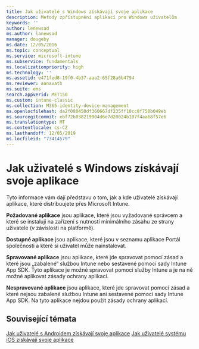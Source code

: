 ```yaml
---
title: Jak uživatelé s Windows získávají svoje aplikace
description: Metody zpřístupnění aplikací pro Windows uživatelům
keywords: ''
author: lenewsad
ms.author: lanewsad
manager: dougeby
ms.date: 12/05/2016
ms.topic: conceptual
ms.service: microsoft-intune
ms.subservice: fundamentals
ms.localizationpriority: high
ms.technology: ''
ms.assetid: e471fed8-19f0-4b37-aaa2-65f28a6b4794
ms.reviewer: aanavath
ms.suite: ems
search.appverid: MET150
ms.custom: intune-classic
ms.collection: M365-identity-device-management
ms.openlocfilehash: da2f080458df360667df235ff10cc8f750b049eb
ms.sourcegitcommit: ebf72b038219904d6e7d20024b107f4aa68f57e6
ms.translationtype: MT
ms.contentlocale: cs-CZ
ms.lasthandoff: 12/05/2019
ms.locfileid: "73414579"
---
```

# <a name="how-your-windows-users-get-their-apps"></a>Jak uživatelé s Windows získávají svoje aplikace

Tyto informace vám dají představu o tom, jak a kde uživatelé získávají aplikace, které distribuujete přes Microsoft Intune.

**Požadované aplikace** jsou aplikace, které jsou vyžadované správcem a které se instalují na zařízení s nutností minimálního zásahu ze strany uživatele (v závislosti na platformě).

**Dostupné aplikace** jsou aplikace, které jsou v seznamu aplikace Portál společnosti a které si uživatel může nainstalovat.

**Spravované aplikace** jsou aplikace, které jde spravovat pomocí zásad a které jsou „zabalené“ službou Intune nebo sestavené pomocí sady Intune App SDK. Tyto aplikace je možné spravovat pomocí služby Intune a je na ně možné aplikovat zásady ochrany aplikací.

**Nespravované aplikace** jsou aplikace, které jde spravovat pomocí zásad a které nejsou zabalené službou Intune ani sestavené pomocí sady Intune App SDK. Na tyto aplikace nejdou použít zásady ochrany aplikací.

## <a name="see-also"></a>Související témata

[Jak uživatelé s Androidem získávají svoje aplikace](end-user-apps-android.md)
[Jak uživatelé systému iOS získávají svoje aplikace](end-user-apps-android.md)
